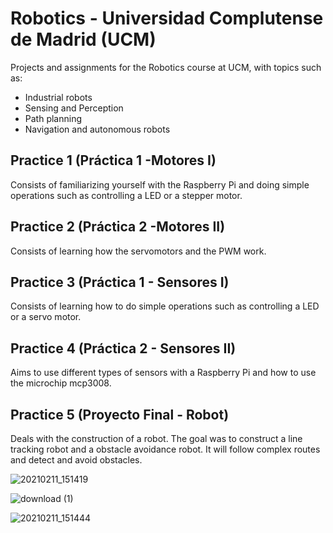 # Robotics - Universidad Complutense de Madrid (UCM)

Projects and assignments for the Robotics course at UCM, with topics such as: 
- Industrial robots
- Sensing and Perception
- Path planning
- Navigation and autonomous robots

## Practice 1 (Práctica 1 -Motores I) 
Consists of familiarizing yourself with the Raspberry Pi and doing simple operations such as controlling a LED or a stepper motor.

## Practice 2 (Práctica 2 -Motores II) 
Consists of learning how the servomotors and the PWM work.

## Practice 3 (Práctica 1 - Sensores I) 
Consists of learning how to do simple operations such as controlling a LED or a servo motor.

## Practice 4 (Práctica 2 - Sensores II) 
Aims to use different types of sensors with a Raspberry Pi and how to use the microchip mcp3008.

## Practice 5 (Proyecto Final - Robot) 
Deals with the construction of a robot. The goal was to construct a line tracking robot and a obstacle avoidance robot. It will follow complex routes and detect and avoid obstacles. 


![20210211_151419](https://user-images.githubusercontent.com/60484244/136657666-37993783-e555-4c4c-9c05-c319d3ee5bef.jpg)

![download (1)](https://user-images.githubusercontent.com/60484244/136657677-be67e977-ec99-4699-8a28-dc05477662b6.png)

![20210211_151444](https://user-images.githubusercontent.com/60484244/136657680-a9a2b744-16f0-4361-9159-f09d8677d583.jpg)
